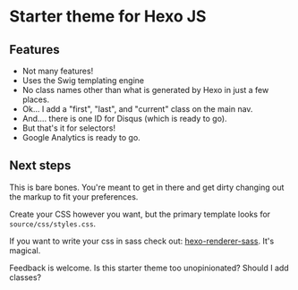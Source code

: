 # Starter theme for Hexo JS

## Features
* Not many features!
* Uses the Swig templating engine
* No class names other than what is generated by Hexo in just a few places.
* Ok... I add a "first", "last", and "current" class on the main nav.
* And.... there is one ID for Disqus (which is ready to go).
* But that's it for selectors!
* Google Analytics is ready to go.

## Next steps
This is bare bones. You're meant to get in there and get dirty changing out the markup to fit your preferences.

Create your CSS however you want, but the primary template looks for `source/css/styles.css`.

If you want to write your css in sass check out: [hexo-renderer-sass](https://www.npmjs.com/package/hexo-renderer-sass). It's magical.

Feedback is welcome. Is this starter theme too unopinionated? Should I add classes?

